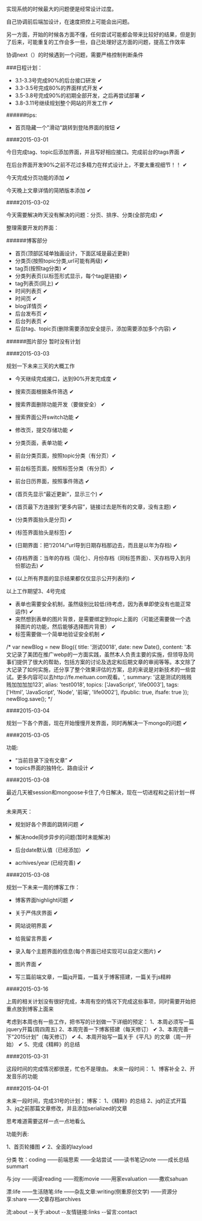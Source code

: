 实现系统的时候最大的问题便是经常设计过度。

自己协调前后端加设计，在速度把控上可能会出问题。

另一方面，开始的时候各方面不懂，任何尝试可能都会带来比较好的结果，但是到了后来，可能重复的工作会多一些，自己处理好这方面的问题，提高工作效率

协调next（）的时候遇到一个问题，需要严格控制判断条件

###日程计划：

* 3.1-3.3号完成90%的后台接口研发  ✔
* 3.3-3.5号完成80%的界面样式开发  ✔
* 3.5-3.8号完成90%的初期全部开发，之后再尝试部署  ✔
* 3.8-3.11号继续规划整个网站的开发工作  ✔


######tips:

* 首页隐藏一个"滑动"跳转到登陆界面的按钮  ✔

####2015-03-01

今日完成tag、topic后添加界面，并且写好相应接口。完成前台的tags界面  ✔

在后台界面开发90%之前不花过多精力在样式设计上，不要太重视细节！！  ✔

今天完成分页功能的添加  ✔

今天晚上文章详情的简陋版本添加  ✔

####2015-03-02

今天需要解决昨天没有解决的问题：分页、排序、分类(全部完成)  ✔

整理需要开发的界面：

######博客部分

* 首页(顶部区域单独画设计，下面区域是最近更新)
* 分类页(按照topic分类,url可能有两级)  ✔
* tag页(按照tag分类)  ✔
* 分类列表页(以标签形式显示，每个tag是链接)  ✔
* tag列表页(同上)  ✔
* 时间列表页  ✔
* 时间页  ✔
* blog详情页  ✔
* 后台发布页  ✔
* 后台列表页  ✔
* 后台tag、topic页(删除需要添加安全提示，添加需要添加多个内容)  ✔

######图片部分
暂时没有计划

####2015-03-03

规划一下未来三天的大概工作

* 今天继续完成接口，达到90%开发完成度  ✔
* 搜索页面根据条件筛选  ✔
* 搜索界面删除功能开发（要做安全）  ✔
* 搜索界面公开switch功能  ✔
* 修改页，提交存储功能  ✔
* 分类页面，表单功能  ✔


* 前台分类页面，按照topic分类（有分页）✔
* 前台标签页面，按照标签分类（有分页）✔
* 前台日历界面，按照事件筛选 ✔

* (首页先显示“最近更新”，显示三个)  ✔
* (首页最下方连接到“更多内容”，链接过去是所有的文章，没有主题)  ✔
* (分类界面抬头是分页)  ✔
* (标签界面抬头是标签)  ✔
* (日期界面：把“/2014/”url导到日期存档那边去，而且是以年为存档) ✔
* (存档界面：当年的存档（简化）、月份存档（同标签界面）、天存档导入到月份那边去) ✔
* (以上所有界面的显示结果都仅仅显示公开列表的) ✔

以上工作期望3、4号完成

* 表单也需要安全机制，虽然级别比较低(待考虑，因为表单即使没有也能正常运作)  ✔
* 突然想到表单的图片背景，是需要绑定到topic上面的（可能还需要做一个选择图片的功能，然后能够选择图片背景）  ✔
* 标签需要做一个简单地验证安全机制  ✔

/*
var newBlog = new Blog({
    title: '测试0018',
    date: new Date(),
    content: '本文记录了美团在推广webp的一方面实践，虽然本人负责主要的实施，但领导及同事们提供了很大的帮助，包括方案的讨论及选定和后期文章的审阅等等。本文除了大记录了如何实施，还分享了整个效果评估的方案，总的来说是对新技术的一些尝试。更多内容可以去http://fe.meituan.com观看。',
    summary: '这是测试的贱贱贱加加加加123',
    alias: 'test0018',
    topics: ['JavaScript', 'life0003'],
    tags: ['Html', 'JavaScript', 'Node', '前端', 'life0002'],
    ifpublic: true,
    ifsafe: true
});
newBlog.save();
*/


####2015-03-04

规划一下各个界面，现在开始慢慢开发界面，同时再解决一下mongo的问题  ✔

####2015-03-05

功能:

* “当前目录下没有文章”  ✔
* topics界面的独特化、路由设计  ✔

####2015-03-08

最近几天被session和mongoose卡住了,今日解决，现在一切进程和之前计划一样  ✔

未来两天：

* 规划好各个界面的跳转问题  ✔

* 解决node同步异步的问题(暂时未能解决)

* 后台date默认值（已经添加）  ✔

* acrhives/year (已经完善)  ✔

####2015-03-08

规划一下未来一周的博客工作：

* 博客界面highlight问题  ✔
* 关于严伟庆界面  ✔
* 网站说明界面  ✔
* 给我留言界面  ✔
* 录入每个主题界面的信息(每个界面已经实现可以自定义图片)  ✔
* 图片界面  ✔

* 写三篇前端文章，一篇jq开篇，一篇关于博客搭建，一篇关于js精粹

####2015-03-16

上周的相关计划没有很好完成，本周有空的情况下完成这些事项，同时需要开始把重点放到博客上面来

考虑到本周也有一些工作，把书写的计划做一下详细的预定：
1、本周必须写一篇jquery开篇(周四周五)
2、本周完善一下博客搭建（每天修订）  ✔
3、本周完善一下“2015计划”（每天修订）  ✔
4、本周开始写一篇关于《平凡》的文章（周一开始） ✔
5、完成《精粹》的总结

####2015-03-31

这段时间的完成情况都很差，忙也不是理由。
未来一段时间：
1、博客补全
2、开发音乐的功能

####2015-04-01

未来一段时间，完成31号的计划；
博客：
1、《精粹》的总结
2、jq的正式开篇
3、jq之前那篇文章修改，并且添加serialized的文章

思考难道需要这样一点一点地看么

功能列表:

1、首页轮播图  ✔
2、全面的lazyload

分类
牧：coding
——前端思索
——全站尝试
——读书笔记note
——成长总结summart

与:joy
——阅读reading
——观影movie
——用家evaluation
——撒欢sahuan

漂:life
——生活随笔:life
——杂乱文章:writing(侧重原创文学)
——资源分享:share
——文章存档archives

流:about
--关于:about
--友情链接:links
--留言:contact
